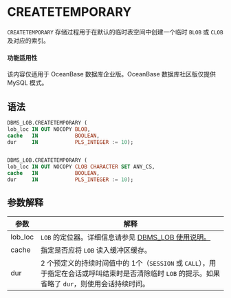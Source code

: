 CREATETEMPORARY 
====================================

`CREATETEMPORARY` 存储过程用于在默认的临时表空间中创建一个临时 `BLOB` 或 `CLOB` 及对应的索引。

  <main id="notice" >
    <h4>功能适用性</h4>
    <p>该内容仅适用于 OceanBase 数据库企业版。OceanBase 数据库社区版仅提供 MySQL 模式。</p>
  </main>

语法 
-----------------------

```sql
DBMS_LOB.CREATETEMPORARY (
lob_loc IN OUT NOCOPY BLOB,
cache   IN            BOOLEAN,
dur     IN            PLS_INTEGER := 10);


DBMS_LOB.CREATETEMPORARY (
lob_loc IN OUT NOCOPY CLOB CHARACTER SET ANY_CS,
cache   IN            BOOLEAN,
dur     IN            PLS_INTEGER := 10);
```



参数解释 
-------------------------



|   参数    |                                             解释                                             |
|---------|--------------------------------------------------------------------------------------------|
| lob_loc | `LOB` 的定位器。详细信息请参见 [DBMS_LOB 使用说明。](../800.dbms-lob-oracle/100.dbms-lob-overview-oracle.md)                   |
| cache   | 指定是否应将 `LOB` 读入缓冲区缓存。                                                                      |
| dur     | 2 个预定义的持续时间值中的 1个（`SESSION` 或 `CALL`），用于指定在会话或呼叫结束时是否清除临时 `LOB` 的提示。如果省略了 `dur`，则使用会话持续时间。 |



